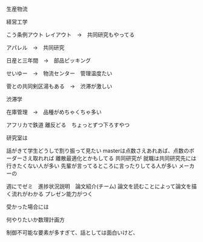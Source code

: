生産物流

経営工学

こう条例アウト
レイアウト　→　共同研究もやってる　

アパレル　→　共同研究

日産と三年間　→　部品ピッキング

せいゆー　→　物流センター　管理温度たい

菅との共同剣区湯もある　→　渋滞が激しい　

渋滞学

在庫管理　→　品種がめちゃくちゃ多い　

アフリカで鉄道
離反どる　ちょっとずつ下ろすやつ　

研究室は

話がきて学生どうしで割り振って見たい
masterは点数さえあれあば、点数のボーダーさえ取れれば
離散最適化とかもしてる
共同研究が
就職は共同研究先には行きたくない人が多い
先輩が言ってるところに言ったりしてる人が多い
メーカーの

週にでゼミ　進捗状況説明　論文紹介(チーム)
論文を読むことによって論文を描く流れがわかる
プレゼン能力がつく

受かった場合には

何やりたいか数理計画方

制御不可能な要素が多すぎて、話としては面白いけど、

